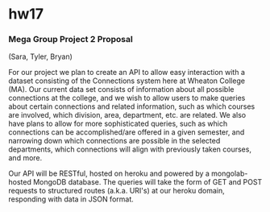 hw17
===

### Mega Group Project 2 Proposal
(Sara, Tyler, Bryan)

For our project we plan to create an API to allow easy interaction with a dataset consisting of the Connections system here at Wheaton College (MA). Our current data set consists of information about all possible connections at the college, and we wish to allow users to make queries about certain connections and related information, such as which courses are involved, which division, area, department, etc. are related. We also have plans to allow for more sophisticated queries, such as which connections can be accomplished/are offered in a given semester, and narrowing down which connections are possible in the selected departments, which connections will align with previously taken courses, and more.

Our API will be RESTful, hosted on heroku and powered by a mongolab-hosted MongoDB database. The queries will take the form of GET and POST requests to structured routes (a.k.a. URI's) at our heroku domain, responding with data in JSON format.